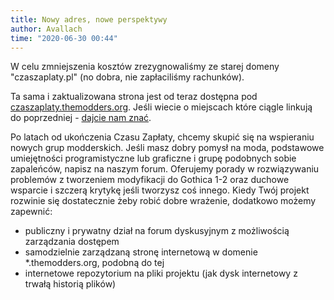```yaml
---
title: Nowy adres, nowe perspektywy
author: Avallach
time: "2020-06-30 00:44"
---
```


W celu zmniejszenia kosztów zrezygnowaliśmy ze starej domeny "czaszaplaty.pl" (no dobra, nie zapłaciliśmy rachunków).

Ta sama i zaktualizowana strona jest od teraz dostępna pod [czaszaplaty.themodders.org](https://czaszaplaty.themodders.org).
Jeśli wiecie o miejscach które ciągle linkują do poprzedniej - [dajcie nam znać](mailto:kontakt@themodders.org).

Po latach od ukończenia Czasu Zapłaty, chcemy skupić się na wspieraniu nowych grup modderskich. 
Jeśli masz dobry pomysł na moda, podstawowe umiejętności programistyczne lub graficzne i grupę podobnych sobie zapaleńców, napisz na naszym forum.
Oferujemy porady w rozwiązywaniu problemów z tworzeniem modyfikacji do Gothica 1-2 oraz duchowe wsparcie i szczerą krytykę jeśli tworzysz coś innego.
Kiedy Twój projekt rozwinie się dostatecznie żeby robić dobre wrażenie, dodatkowo możemy zapewnić:
 - publiczny i prywatny dział na forum dyskusyjnym z możliwością zarządzania dostępem
 - samodzielnie zarządzaną stronę internetową w domenie *.themodders.org, podobną do tej
 - internetowe repozytorium na pliki projektu (jak dysk internetowy z trwałą historią plików)